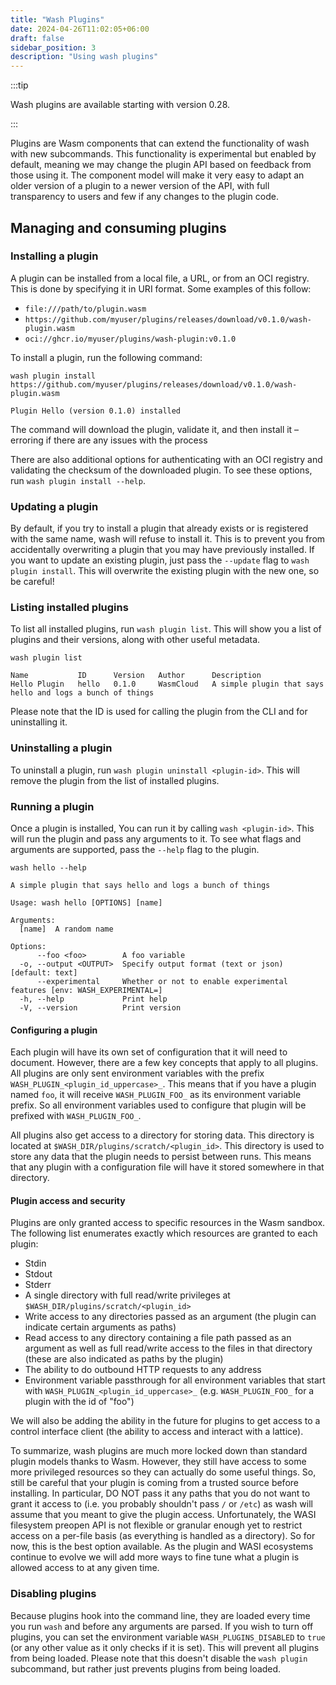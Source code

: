 ```yaml
---
title: "Wash Plugins"
date: 2024-04-26T11:02:05+06:00
draft: false
sidebar_position: 3
description: "Using wash plugins"
---
```


:::tip

Wash plugins are available starting with version 0.28.

:::

Plugins are Wasm components that can extend the functionality of wash with new subcommands. This
functionality is experimental but enabled by default, meaning we may change the plugin API based on
feedback from those using it. The component model will make it very easy to adapt an older version
of a plugin to a newer version of the API, with full transparency to users and few if any changes to
the plugin code.

## Managing and consuming plugins

### Installing a plugin

A plugin can be installed from a local file, a URL, or from an OCI registry. This is done by
specifying it in URI format. Some examples of this follow:

- `file:///path/to/plugin.wasm`
- `https://github.com/myuser/plugins/releases/download/v0.1.0/wash-plugin.wasm`
- `oci://ghcr.io/myuser/plugins/wash-plugin:v0.1.0`

To install a plugin, run the following command:

```shell
wash plugin install https://github.com/myuser/plugins/releases/download/v0.1.0/wash-plugin.wasm

Plugin Hello (version 0.1.0) installed
```

The command will download the plugin, validate it, and then install it – erroring if there are any
issues with the process

There are also additional options for authenticating with an OCI registry and validating the
checksum of the downloaded plugin. To see these options, run `wash plugin install --help`.

### Updating a plugin

By default, if you try to install a plugin that already exists or is registered with the same name,
wash will refuse to install it. This is to prevent you from accidentally overwriting a plugin that
you may have previously installed. If you want to update an existing plugin, just pass the
`--update` flag to `wash plugin install`. This will overwrite the existing plugin with the new one,
so be careful!

### Listing installed plugins

To list all installed plugins, run `wash plugin list`. This will show you a list of plugins and
their versions, along with other useful metadata.

```shell
wash plugin list

Name           ID      Version   Author      Description
Hello Plugin   hello   0.1.0     WasmCloud   A simple plugin that says hello and logs a bunch of things
```

Please note that the ID is used for calling the plugin from the CLI and for uninstalling it.

### Uninstalling a plugin

To uninstall a plugin, run `wash plugin uninstall <plugin-id>`. This will remove the plugin from the
list of installed plugins.

### Running a plugin

Once a plugin is installed, You can run it by calling `wash <plugin-id>`. This will run the plugin
and pass any arguments to it. To see what flags and arguments are supported, pass the `--help` flag
to the plugin.

```shell
wash hello --help

A simple plugin that says hello and logs a bunch of things

Usage: wash hello [OPTIONS] [name]

Arguments:
  [name]  A random name

Options:
      --foo <foo>        A foo variable
  -o, --output <OUTPUT>  Specify output format (text or json) [default: text]
      --experimental     Whether or not to enable experimental features [env: WASH_EXPERIMENTAL=]
  -h, --help             Print help
  -V, --version          Print version
```

#### Configuring a plugin

Each plugin will have its own set of configuration that it will need to document. However, there are
a few key concepts that apply to all plugins. All plugins are only sent environment variables with
the prefix `WASH_PLUGIN_<plugin_id_uppercase>_`. This means that if you have a plugin named `foo`,
it will receive `WASH_PLUGIN_FOO_` as its environment variable prefix. So all environment variables
used to configure that plugin will be prefixed with `WASH_PLUGIN_FOO_`.

All plugins also get access to a directory for storing data. This directory is located at
`$WASH_DIR/plugins/scratch/<plugin_id>`. This directory is used to store any data that the plugin
needs to persist between runs. This means that any plugin with a configuration file will have it
stored somewhere in that directory.

#### Plugin access and security

Plugins are only granted access to specific resources in the Wasm sandbox. The following list
enumerates exactly which resources are granted to each plugin:

- Stdin
- Stdout
- Stderr
- A single directory with full read/write privileges at `$WASH_DIR/plugins/scratch/<plugin_id>`
- Write access to any directories passed as an argument (the plugin can indicate certain arguments
  as paths)
- Read access to any directory containing a file path passed as an argument as well as full
  read/write access to the files in that directory (these are also indicated as paths by the plugin)
- The ability to do outbound HTTP requests to any address
- Environment variable passthrough for all environment variables that start with
  `WASH_PLUGIN_<plugin_id_uppercase>_` (e.g. `WASH_PLUGIN_FOO_` for a plugin with the id of "foo")

We will also be adding the ability in the future for plugins to get access to a control interface
client (the ability to access and interact with a lattice).

To summarize, wash plugins are much more locked down than standard plugin models thanks to Wasm.
However, they still have access to some more privileged resources so they can actually do some
useful things. So, still be careful that your plugin is coming from a trusted source before
installing. In particular, DO NOT pass it any paths that you do not want to grant it access to (i.e.
you probably shouldn't pass `/` or `/etc`) as wash will assume that you meant to give the plugin
access. Unfortunately, the WASI filesystem preopen API is not flexible or granular enough yet to
restrict access on a per-file basis (as everything is handled as a directory). So for now, this is
the best option available. As the plugin and WASI ecosystems continue to evolve we will add more
ways to fine tune what a plugin is allowed access to at any given time.

### Disabling plugins

Because plugins hook into the command line, they are loaded every time you run `wash` and before any
arguments are parsed. If you wish to turn off plugins, you can set the environment variable
`WASH_PLUGINS_DISABLED` to `true` (or any other value as it only checks if it is set). This will
prevent all plugins from being loaded. Please note that this doesn't disable the `wash plugin`
subcommand, but rather just prevents plugins from being loaded.
